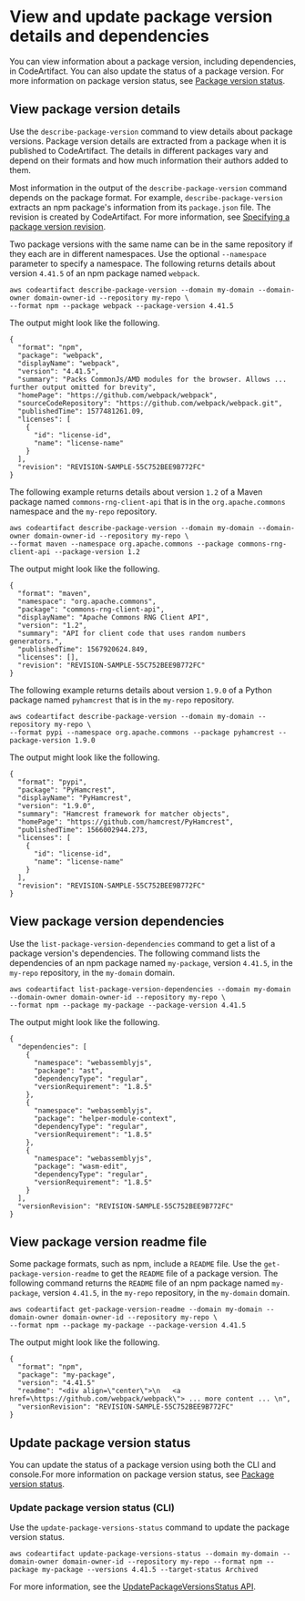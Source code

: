 # View and update package version details and dependencies<a name="describe-package-version"></a>

You can view information about a package version, including dependencies, in CodeArtifact\. You can also update the status of a package version\. For more information on package version status, see [Package version status](packages-overview.md#package-version-status)\. 

## View package version details<a name="view-package-details"></a>

 Use the `describe-package-version` command to view details about package versions\. Package version details are extracted from a package when it is published to CodeArtifact\. The details in different packages vary and depend on their formats and how much information their authors added to them\. 

 Most information in the output of the `describe-package-version` command depends on the package format\. For example, `describe-package-version` extracts an npm package's information from its `package.json` file\. The revision is created by CodeArtifact\. For more information, see [Specifying a package version revision](copy-package.md#specify-package-version-revision)\. 

 Two package versions with the same name can be in the same repository if they each are in different namespaces\. Use the optional `--namespace` parameter to specify a namespace\. The following returns details about version `4.41.5` of an npm package named `webpack`\. 

```
aws codeartifact describe-package-version --domain my-domain --domain-owner domain-owner-id --repository my-repo \
--format npm --package webpack --package-version 4.41.5
```

 The output might look like the following\. 

```
{
  "format": "npm",
  "package": "webpack",
  "displayName": "webpack",
  "version": "4.41.5",
  "summary": "Packs CommonJs/AMD modules for the browser. Allows ... further output omitted for brevity",
  "homePage": "https://github.com/webpack/webpack",
  "sourceCodeRepository": "https://github.com/webpack/webpack.git",
  "publishedTime": 1577481261.09,
  "licenses": [
    {
      "id": "license-id",
      "name": "license-name"
    }
  ],
  "revision": "REVISION-SAMPLE-55C752BEE9B772FC"
}
```

 The following example returns details about version `1.2` of a Maven package named `commons-rng-client-api` that is in the `org.apache.commons` namespace and the `my-repo` repository\. 

```
aws codeartifact describe-package-version --domain my-domain --domain-owner domain-owner-id --repository my-repo \
--format maven --namespace org.apache.commons --package commons-rng-client-api --package-version 1.2
```

 The output might look like the following\.

```
{
  "format": "maven",
  "namespace": "org.apache.commons",
  "package": "commons-rng-client-api",
  "displayName": "Apache Commons RNG Client API",
  "version": "1.2",
  "summary": "API for client code that uses random numbers generators.",
  "publishedTime": 1567920624.849,
  "licenses": [],
  "revision": "REVISION-SAMPLE-55C752BEE9B772FC"
}
```

 The following example returns details about version `1.9.0` of a Python package named `pyhamcrest` that is in the `my-repo` repository\. 

```
aws codeartifact describe-package-version --domain my-domain --repository my-repo \
--format pypi --namespace org.apache.commons --package pyhamcrest --package-version 1.9.0
```

 The output might look like the following\.

```
{
  "format": "pypi",
  "package": "PyHamcrest",
  "displayName": "PyHamcrest",
  "version": "1.9.0",
  "summary": "Hamcrest framework for matcher objects",
  "homePage": "https://github.com/hamcrest/PyHamcrest",
  "publishedTime": 1566002944.273,
  "licenses": [
    {
      "id": "license-id",
      "name": "license-name"
    }
  ],
  "revision": "REVISION-SAMPLE-55C752BEE9B772FC"
}
```

## View package version dependencies<a name="view-package-dependencies"></a>

 Use the `list-package-version-dependencies` command to get a list of a package version's dependencies\. The following command lists the dependencies of an npm package named `my-package`, version `4.41.5`, in the `my-repo` repository, in the `my-domain` domain\. 

```
aws codeartifact list-package-version-dependencies --domain my-domain --domain-owner domain-owner-id --repository my-repo \
--format npm --package my-package --package-version 4.41.5
```

 The output might look like the following\. 

```
{
  "dependencies": [
    {
      "namespace": "webassemblyjs",
      "package": "ast",
      "dependencyType": "regular",
      "versionRequirement": "1.8.5"
    },
    {
      "namespace": "webassemblyjs",
      "package": "helper-module-context",
      "dependencyType": "regular",
      "versionRequirement": "1.8.5"
    },
    {
      "namespace": "webassemblyjs",
      "package": "wasm-edit",
      "dependencyType": "regular",
      "versionRequirement": "1.8.5"
    }
  ],
  "versionRevision": "REVISION-SAMPLE-55C752BEE9B772FC"
}
```

## View package version readme file<a name="view-package-readme"></a>

 Some package formats, such as npm, include a `README` file\. Use the `get-package-version-readme` to get the `README` file of a package version\. The following command returns the `README` file of an npm package named `my-package`, version `4.41.5`, in the `my-repo` repository, in the `my-domain` domain\. 

```
aws codeartifact get-package-version-readme --domain my-domain --domain-owner domain-owner-id --repository my-repo \
--format npm --package my-package --package-version 4.41.5
```

 The output might look like the following\.

```
{  
  "format": "npm",
  "package": "my-package",
  "version": "4.41.5"
  "readme": "<div align=\"center\">\n   <a href=\https://github.com/webpack/webpack\"> ... more content ... \n",
  "versionRevision": "REVISION-SAMPLE-55C752BEE9B772FC"
}
```

## Update package version status<a name="update-package-version-status"></a>

You can update the status of a package version using both the CLI and console\.For more information on package version status, see [Package version status](packages-overview.md#package-version-status)\.

### Update package version status \(CLI\)<a name="update-package-version-status-cli"></a>

Use the `update-package-versions-status` command to update the package version status\.

```
aws codeartifact update-package-versions-status --domain my-domain --domain-owner domain-owner-id --repository my-repo --format npm --package my-package --versions 4.41.5 --target-status Archived
```

For more information, see the [UpdatePackageVersionsStatus API](https://docs.aws.amazon.com/codeartifact/latest/APIReference/API_UpdatePackageVersionsStatus.html)\.